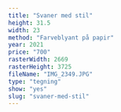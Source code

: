 ```yaml
---
title: "Svaner med stil"
height: 31.5
width: 23
method: "Farveblyant på papir"
year: 2021
price: "700"
rasterWidth: 2669
rasterHeight: 3725
fileName: "IMG_2349.JPG"
type: "tegning"
show: "yes"
slug: "svaner-med-stil"
---
```

